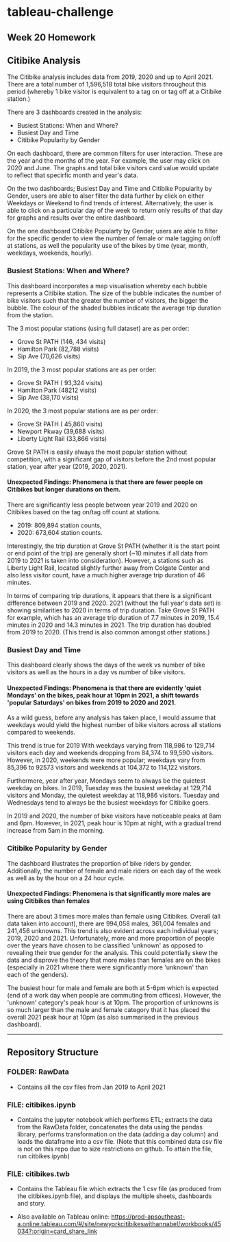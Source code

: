 # tableau-challenge
Week 20 Homework
---------------------------
## Citibike Analysis
The Citibike analysis includes data from 2019, 2020 and up to April 2021. There are a total number of 1,596,518 total bike visitors throughout this period (whereby 1 bike visitor is equivalent to a tag on or tag off at a Citibike station.)

There are 3 dashboards created in the analysis:
- Busiest Stations: When and Where?
- Busiest Day and Time
- Citibike Popularity by Gender

On each dashboard, there are common filters for user interaction. These are the year and the months of the year. 
For example, the user may click on 2020 and June. The graphs and total bike visitors card value would update to reflect that specirfic month and year's data.

On the two dashboards; Busiest Day and Time and Citibike Popularity by Gender, users are able to alser filter the data further by click on either Weekdays or Weekend to find trends of interest. Alternatively, the user is able to click on a particular day of the week to return only results of that day for graphs and results over the entire dashboard.

On the one dashboard Citibike Popularty by Gender, users are able to filter for the specific gender to view the number of female or male tagging on/off at stations, as well the popularity use of the bikes by time (year, month, weekdays, weekends, hourly).

### Busiest Stations: When and Where?
This dashboard incorporates a map visualisation whereby each bubble represents a Citibike station. The size of the bubble indicates the number of bike visitors such that the greater the number of visitors, the bigger the bubble. The colour of the shaded bubbles indicate the average trip duration from the station.

The 3 most popular stations (using full dataset) are as per order:
- Grove St PATH (146, 434 visits)
- Hamilton Park (82,788 visits)
- Sip Ave (70,626 visits)

In 2019, the 3 most popular stations are as per order:
- Grove St PATH ( 93,324 visits)
- Hamilton Park (48212 visits)
- Sip Ave (38,170 visits)

In 2020, the 3 most popular stations are as per order: 
- Grove St PATH ( 45,860 visits)
- Newport Pkway (39,688 visits)
- Liberty Light Rail (33,866 visits)

Grove St PATH is easily always the most popular station without competition, with a significant gap of visitors before the 2nd most popular station, year after year (2019, 2020, 2021). 
#### Unexpected Findings: Phenomena is that there are fewer people on Citibikes but longer durations on them.
There are significantly less people between year 2019 and 2020 on Citibikes based on the tag on/tag off count at stations. 
- 2019: 809,894 station counts, 
- 2020: 673,604 station counts.

Interestingly, the trip duration at Grove St PATH (whether it is the start point or end point of the trip) are generally short (~10 minutes if all data from 2019 to 2021 is taken into consideration). However, a stations such as Liberty Light Rail, located slightly further away from Colgate Center and also less visitor count, have a much higher average trip duration of 46 minutes. 

In terms of comparing trip durations, it appears that there is a significant difference between 2019 and 2020. 2021 (without the full year's data set) is showing similarities to 2020 in terms of trip duration.
Take Grove St PATH for example, which has an average trip duration of 7.7 minutes in 2019, 15.4 minutes in 2020 and 14.3 minutes in 2021. 
The trip duration has doubled from 2019 to 2020. (This trend is also common amongst other stations.)

### Busiest Day and Time
This dashboard clearly shows the days of the week vs number of bike visitors as well as the hours in a day vs number of bike visitors. 

#### Unexpected Findings: Phenomena is that there are evidently 'quiet Mondays' on the bikes, peak hour at 10pm in 2021, a shift towards 'popular Saturdays' on bikes from 2019 to 2020 and 2021.
As a wild guess, before any analysis has taken place, I would assume that weekdays would yield the highest number of bike visitors across all stations compared to weekends. 

This trend is true for 2019 With weekdays varying from 118,986 to 129,714 visitors each day and weekends dropping from 84,374 to 99,590 visitors. 
However, in 2020, weekends were more popular; weekdays vary from 85,396 to 92573 visitors and weekends at 104,372 to 114,122 visitors. 

Furthermore, year after year, Mondays seem to always be the quietest weekday on bikes. In 2019, Tuesday was the busiest weekday at 129,714 visitors and Monday, the quietest weekday at 118,986 visitors. Tuesday and Wednesdays tend to always be the busiest weekdays for Citibike goers. 

In 2019 and 2020, the number of bike visitors have noticeable peaks at 8am and 6pm. However, in 2021, peak hour is 10pm at night, with a gradual trend increase from 5am in the morning. 

### Citibike Popularity by Gender
The dashboard illustrates the proportion of bike riders by gender. Additionally, the number of female and male riders on each day of the week as well as by the hour on a 24 hour cycle. 

#### Unexpected Findings: Phenomena is that significantly more males are using Citibikes than females
There are about 3 times more males than female using Citibikes. Overall (all data taken into account), there are 994,058 males, 361,004 females and 241,456 unknowns. This trend is also evident across each individual years; 2019, 2020 and 2021. Unfortunately, more and more proportion of people over the years have chosen to be classified 'unknown' as opposed to revealing their true gender for the analysis. This could potentially skew the data and disprove the theory that more males than females are on the bikes (especially in 2021 where there were significantly more 'unknown' than each of the genders). 

The busiest hour for male and female are both at 5-6pm which is expected (end of a work day when people are commuting from offices). However, the 'unknown' category's peak hour is at 10pm. The proportion of unknowns is so much larger than the male and female category that it has placed the overall 2021 peak hour at 10pm (as also summarised in the previous dashboard). 

----------------------------
## Repository Structure
### FOLDER: RawData
- Contains all the csv files from Jan 2019 to April 2021

### FILE: citibikes.ipynb
- Contains the jupyter notebook which performs ETL; extracts the data from the RawData folder, concatenates the data using the pandas library, performs transformation on the data (adding a day column) and loads the dataframe into a csv file. (Note that this combined data csv file is not on this repo due to size restrictions on github. To attain the file, run citbikes.ipynb)

### FILE: citibikes.twb
- Contains the Tableau file which extracts the 1 csv file (as produced from the citibikes.ipynb file), and displays the multiple sheets, dashboards and story.
* Also available on Tableau online: https://prod-apsoutheast-a.online.tableau.com/#/site/newyorkcitibikeswithannabel/workbooks/45034?:origin=card_share_link
